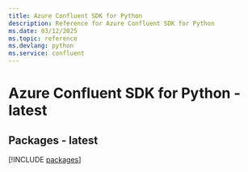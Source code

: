 ```yaml
---
title: Azure Confluent SDK for Python
description: Reference for Azure Confluent SDK for Python
ms.date: 03/12/2025
ms.topic: reference
ms.devlang: python
ms.service: confluent
---
```

# Azure Confluent SDK for Python - latest
## Packages - latest
[!INCLUDE [packages](confluent-index.md)]